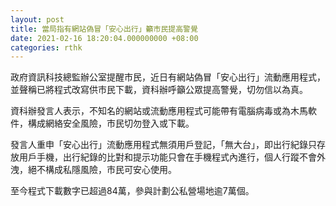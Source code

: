 ```yaml
---
layout: post
title: 當局指有網站偽冒「安心出行」籲市民提高警覺
date: 2021-02-16 18:20:04.000000000 +08:00
categories: rthk
---
```


政府資訊科技總監辦公室提醒市民，近日有網站偽冒「安心出行」流動應用程式，並聲稱已將程式改寫供市民下載，資科辦呼籲公眾提高警覺，切勿信以為真。

資科辦發言人表示，不知名的網站或流動應用程式可能帶有電腦病毒或為木馬軟件，構成網絡安全風險，市民切勿登入或下載。

發言人重申「安心出行」流動應用程式無須用戶登記，「無大台」，即出行紀錄只存放用戶手機，出行紀錄的比對和提示功能只會在手機程式內進行，個人行蹤不會外洩，絕不構成私隱風險，市民可安心使用。

至今程式下載數字已超過84萬，參與計劃公私營場地逾7萬個。
